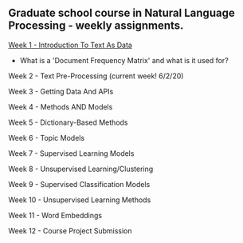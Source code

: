 ## Graduate school course in Natural Language Processing - weekly assignments.

[Week 1 - Introduction To Text As Data](https://github.com/cbroker1/text-as-data/blob/master/Assignments/TAD_Week_1_Broker_Carl.ipynb)

- What is a 'Document Frequency Matrix' and what is it used for?

Week 2 - Text Pre-Processing (current week! 6/2/20)

Week 3 - Getting Data And APIs

Week 4 - Methods AND Models

Week 5 - Dictionary-Based Methods

Week 6 - Topic Models

Week 7 - Supervised Learning Models

Week 8 - Unsupervised Learning/Clustering

Week 9 - Supervised Classification Models

Week 10 - Unsupervised Learning Methods

Week 11 - Word Embeddings

Week 12 - Course Project Submission
